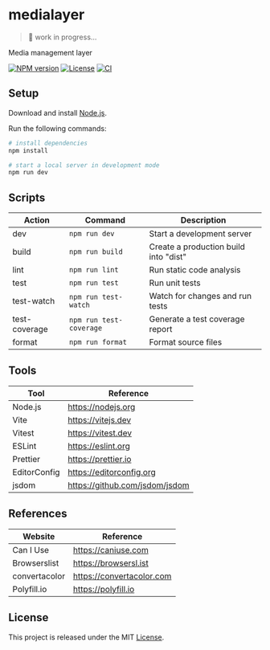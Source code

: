 # medialayer

> 🚧 work in progress...

Media management layer

[![NPM version][npm-badge]][npm-url]
[![License][license-badge]][license-url]
[![CI][ci-badge]][ci-url]

## Setup

Download and install [Node.js](https://nodejs.org/en/download/).

Run the following commands:

```bash
# install dependencies
npm install

# start a local server in development mode
npm run dev
```

## Scripts

| Action        | Command                 | Description                                |
| ------------- | ----------------------- | ------------------------------------------ |
| dev           | `npm run dev`           | Start a development server                 |
| build         | `npm run build`         | Create a production build into "dist"      |
| lint          | `npm run lint`          | Run static code analysis                   |
| test          | `npm run test`          | Run unit tests                             |
| test-watch    | `npm run test-watch`    | Watch for changes and run tests            |
| test-coverage | `npm run test-coverage` | Generate a test coverage report            |
| format        | `npm run format`        | Format source files                        |

## Tools

| Tool         | Reference                      |
| ------------ | ------------------------------ |
| Node.js      | https://nodejs.org             |
| Vite         | https://vitejs.dev             |
| Vitest       | https://vitest.dev             |
| ESLint       | https://eslint.org             |
| Prettier     | https://prettier.io            |
| EditorConfig | https://editorconfig.org       |
| jsdom        | https://github.com/jsdom/jsdom |

## References

| Website       | Reference                 |
| ------------- | ------------------------- |
| Can I Use     | https://caniuse.com       |
| Browserslist  | https://browsersl.ist     |
| convertacolor | https://convertacolor.com |
| Polyfill.io   | https://polyfill.io       |

## License

This project is released under the MIT [License](LICENSE).

[ci-badge]: https://github.com/epreston/medialayer/actions/workflows/ci.yml/badge.svg
[ci-url]: https://github.com/epreston/medialayer/actions
[npm-badge]: https://img.shields.io/npm/v/medialayer
[npm-url]: https://www.npmjs.com/package/medialayer
[license-badge]: https://img.shields.io/npm/l/medialayer.svg?cacheSeconds=2592000
[license-url]: LICENSE
